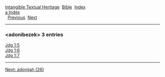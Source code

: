 [Intangible Textual Heritage](../../index)  [Bible](../index) 
[Index](index)   
[a Index](_a_)  
  [Previous](c00219)  [Next](c00221) 

------------------------------------------------------------------------

### &lt;adonibezek&gt; 3 entries

[Jdg 1:5](../kjv/jdg001.htm#005)  
[Jdg 1:6](../kjv/jdg001.htm#006)  
[Jdg 1:7](../kjv/jdg001.htm#007)  

------------------------------------------------------------------------

[Next: adonijah (26)](c00221)
